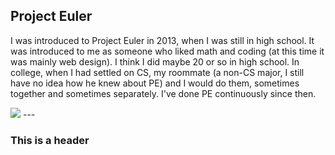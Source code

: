 ## Project Euler

I was introduced to Project Euler in 2013, when I was still in high school. It was introduced to me as someone who liked math and coding (at this time it was mainly web design). I think I did maybe 20 or so in high school.
In college, when I had settled on CS, my roommate (a non-CS major, I still have no idea how he knew about PE) and I would do them, sometimes together and sometimes separately. I've done PE continuously since then.

<img src='https://projecteuler.net/profile/wendl155.png'>
---

### This is a header


```
